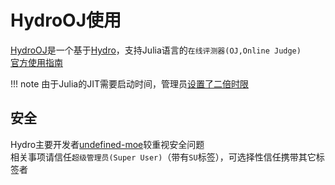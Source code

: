 # HydroOJ使用
[HydroOJ](https://hydro.ac/)是一个基于[Hydro](https://github.com/hydro-dev/Hydro)，支持Julia语言的`在线评测器(OJ,Online Judge)`\
[官方使用指南](https://hydro.ac/discuss/6080b1d93c27ccf0adb34216)

!!! note
	由于Julia的JIT需要启动时间，管理员[设置了二倍时限](https://github.com/hydro-dev/Hydro/issues/306#issuecomment-1038054807)

## 安全
Hydro主要开发者[undefined-moe](https://github.com/undefined-moe)较重视安全问题\
相关事项请信任`超级管理员(Super User)`（带有`SU`标签），可选择性信任携带其它标签者
